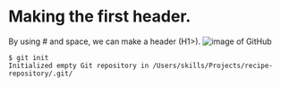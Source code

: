 # Making the first header.
By using # and space, we can make a header (H1>).
![image of GitHub](https://octodex.github.com/images/baracktocat.jpg)

```
$ git init
Initialized empty Git repository in /Users/skills/Projects/recipe-repository/.git/
```
